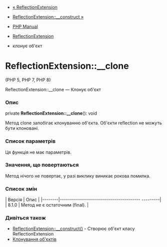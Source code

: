 - [« ReflectionExtension](class.reflectionextension.md)
- [ReflectionExtension::\_\_construct
»](reflectionextension.construct.md)

- [PHP Manual](index.md)
- [ReflectionExtension](class.reflectionextension.md)
- клонує об'єкт

# ReflectionExtension::\_\_clone

(PHP 5, PHP 7, PHP 8)

ReflectionExtension::\_\_clone — Клонує об'єкт

### Опис

private **ReflectionExtension::\_\_clone**(): void

Метод clone запобігає клонуванню об'єкта. Об'єкти reflection не
можуть бути клоновані.

### Список параметрів

Ця функція не має параметрів.

### Значення, що повертаються

Метод нічого не повертає, у разі виклику виникає рокова помилка.

### Список змін

| Версія | Опис |
|--------|---------------------------------------- ---------|
| 8.1.0 | Метод не є остаточним (final). |

### Дивіться також

- [ReflectionExtension::\_\_construct()](reflectionextension.construct.md) -
Створює об'єкт класу ReflectionExtension
- [Клонування об'єктів](language.oop5.cloning.md)
